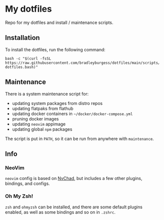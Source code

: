 # My dotfiles

Repo for my dotfiles and install / maintenance scripts.

## Installation

To install the dotfiles, run the following command:

```
bash -c "$(curl -fsSL https://raw.githubusercontent.com/bradleyburgess/dotfiles/main/scripts/installer/install-dotfiles.bash)"
```

## Maintenance

There is a system maintenance script for:

- updating system packages from distro repos
- updating flatpaks from flathub
- updating docker containers in `~/docker/docker-compose.yml`
- pruning docker images
- updating `neovim` appimage
- updating global `npm` packages

The script is put in `PATH`, so it can be run from anywhere with `maintenance`.

## Info

### NeoVim

`neovim` config is based on [NvChad](https://nvchad.github.io), but includes a few other plugins, bindings, and configs.

### Oh My Zsh!

`zsh` and `ohmyzsh` can be installed, and there are some default plugins enabled, as well as some bindings and so on in `.zshrc`.
